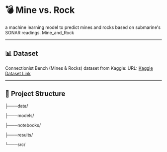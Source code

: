 # 💣 Mine vs. Rock
a machine learning model to predict mines and rocks based on submarine's SONAR readings.
Mine_and_Rock

---

## 📊 Dataset
Connectionist Bench (Mines & Rocks) dataset from Kaggle:
URL: [Kaggle Dataset Link](https://www.kaggle.com/datasets/mikhail1681/connectionist-bench-mines-and-rocks) 

---


## 📂 Project Structure 
├───data/

├───models/

├───notebooks/

├───results/

└───src/